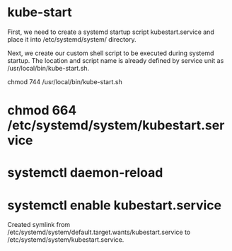 # kube-start

First, we need to create a systemd startup script kubestart.service and place it into /etc/systemd/system/ directory.

Next, we create our custom shell script to be executed during systemd startup.
The location and script name is already defined by service unit as /usr/local/bin/kube-start.sh.


chmod 744 /usr/local/bin/kube-start.sh

# chmod 664 /etc/systemd/system/kubestart.service
# systemctl daemon-reload
# systemctl enable kubestart.service
Created symlink from /etc/systemd/system/default.target.wants/kubestart.service to /etc/systemd/system/kubestart.service.
